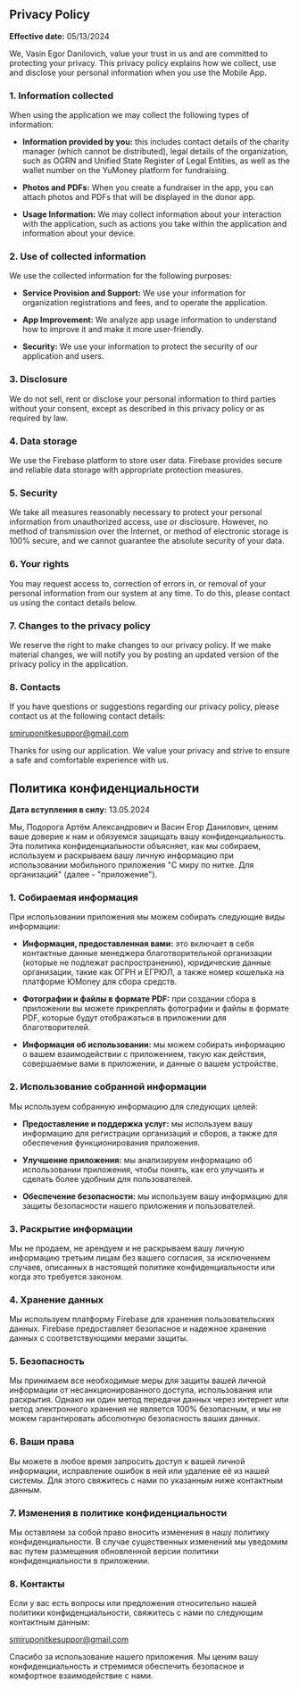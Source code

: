 ## Privacy Policy

**Effective date:** 05/13/2024

We, Vasin Egor Danilovich, value your trust in us and are committed to protecting your privacy. This privacy policy explains how we collect, use and disclose your personal information when you use the Mobile App.

### 1. Information collected

When using the application we may collect the following types of information:

- **Information provided by you:** this includes contact details of the charity manager (which cannot be distributed), legal details of the organization, such as OGRN and Unified State Register of Legal Entities, as well as the wallet number on the YuMoney platform for fundraising.

- **Photos and PDFs:** When you create a fundraiser in the app, you can attach photos and PDFs that will be displayed in the donor app.

- **Usage Information:** We may collect information about your interaction with the application, such as actions you take within the application and information about your device.

### 2. Use of collected information

We use the collected information for the following purposes:

- **Service Provision and Support:** We use your information for organization registrations and fees, and to operate the application.

- **App Improvement:** We analyze app usage information to understand how to improve it and make it more user-friendly.

- **Security:** We use your information to protect the security of our application and users.

### 3. Disclosure

We do not sell, rent or disclose your personal information to third parties without your consent, except as described in this privacy policy or as required by law.

### 4. Data storage

We use the Firebase platform to store user data. Firebase provides secure and reliable data storage with appropriate protection measures.

### 5. Security

We take all measures reasonably necessary to protect your personal information from unauthorized access, use or disclosure. However, no method of transmission over the Internet, or method of electronic storage is 100% secure, and we cannot guarantee the absolute security of your data.

### 6. Your rights

You may request access to, correction of errors in, or removal of your personal information from our system at any time. To do this, please contact us using the contact details below.

### 7. Changes to the privacy policy

We reserve the right to make changes to our privacy policy. If we make material changes, we will notify you by posting an updated version of the privacy policy in the application.

### 8. Contacts

If you have questions or suggestions regarding our privacy policy, please contact us at the following contact details:

smiruponitkesuppor@gmail.com

Thanks for using our application. We value your privacy and strive to ensure a safe and comfortable experience with us.


## Политика конфиденциальности

**Дата вступления в силу:** 13.05.2024

Мы, Подорога Артём Александрович и Васин Егор Данилович, ценим ваше доверие к нам и обязуемся защищать вашу конфиденциальность. Эта политика конфиденциальности объясняет, как мы собираем, используем и раскрываем вашу личную информацию при использовании мобильного приложения "С миру по нитке. Для организаций" (далее - "приложение").

### 1. Собираемая информация

При использовании приложения мы можем собирать следующие виды информации:

- **Информация, предоставленная вами:** это включает в себя контактные данные менеджера благотворительной организации (которые не подлежат распространению), юридические данные организации, такие как ОГРН и ЕГРЮЛ, а также номер кошелька на платформе ЮMoney для сбора средств.

- **Фотографии и файлы в формате PDF:** при создании сбора в приложении вы можете прикреплять фотографии и файлы в формате PDF, которые будут отображаться в приложении для благотворителей.

- **Информация об использовании:** мы можем собирать информацию о вашем взаимодействии с приложением, такую как действия, совершаемые вами в приложении, и данные о вашем устройстве.

### 2. Использование собранной информации

Мы используем собранную информацию для следующих целей:

- **Предоставление и поддержка услуг:** мы используем вашу информацию для регистрации организаций и сборов, а также для обеспечения функционирования приложения.

- **Улучшение приложения:** мы анализируем информацию об использовании приложения, чтобы понять, как его улучшить и сделать более удобным для пользователей.

- **Обеспечение безопасности:** мы используем вашу информацию для защиты безопасности нашего приложения и пользователей.

### 3. Раскрытие информации

Мы не продаем, не арендуем и не раскрываем вашу личную информацию третьим лицам без вашего согласия, за исключением случаев, описанных в настоящей политике конфиденциальности или когда это требуется законом.

### 4. Хранение данных

Мы используем платформу Firebase для хранения пользовательских данных. Firebase предоставляет безопасное и надежное хранение данных с соответствующими мерами защиты.

### 5. Безопасность

Мы принимаем все необходимые меры для защиты вашей личной информации от несанкционированного доступа, использования или раскрытия. Однако ни один метод передачи данных через интернет или метод электронного хранения не является 100% безопасным, и мы не можем гарантировать абсолютную безопасность ваших данных.

### 6. Ваши права

Вы можете в любое время запросить доступ к вашей личной информации, исправление ошибок в ней или удаление её из нашей системы. Для этого свяжитесь с нами по указанным ниже контактным данным.

### 7. Изменения в политике конфиденциальности

Мы оставляем за собой право вносить изменения в нашу политику конфиденциальности. В случае существенных изменений мы уведомим вас путем размещения обновленной версии политики конфиденциальности в приложении.

### 8. Контакты

Если у вас есть вопросы или предложения относительно нашей политики конфиденциальности, свяжитесь с нами по следующим контактным данным:

smiruponitkesuppor@gmail.com

Спасибо за использование нашего приложения. Мы ценим вашу конфиденциальность и стремимся обеспечить безопасное и комфортное взаимодействие с нами.
